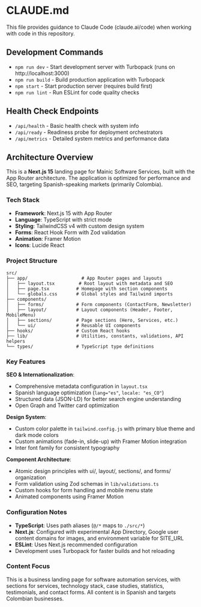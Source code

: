 # CLAUDE.md

This file provides guidance to Claude Code (claude.ai/code) when working with code in this repository.

## Development Commands

- `npm run dev` - Start development server with Turbopack (runs on http://localhost:3000)
- `npm run build` - Build production application with Turbopack
- `npm start` - Start production server (requires build first)
- `npm run lint` - Run ESLint for code quality checks

## Health Check Endpoints

- `/api/health` - Basic health check with system info
- `/api/ready` - Readiness probe for deployment orchestrators
- `/api/metrics` - Detailed system metrics and performance data

## Architecture Overview

This is a **Next.js 15** landing page for Mainic Software Services, built with the App Router architecture. The application is optimized for performance and SEO, targeting Spanish-speaking markets (primarily Colombia).

### Tech Stack
- **Framework**: Next.js 15 with App Router
- **Language**: TypeScript with strict mode
- **Styling**: TailwindCSS v4 with custom design system
- **Forms**: React Hook Form with Zod validation
- **Animation**: Framer Motion
- **Icons**: Lucide React

### Project Structure

```
src/
├── app/                    # App Router pages and layouts
│   ├── layout.tsx         # Root layout with metadata and SEO
│   ├── page.tsx          # Homepage with section components
│   └── globals.css       # Global styles and Tailwind imports
├── components/
│   ├── forms/            # Form components (ContactForm, Newsletter)
│   ├── layout/           # Layout components (Header, Footer, MobileMenu)
│   ├── sections/         # Page sections (Hero, Services, etc.)
│   └── ui/               # Reusable UI components
├── hooks/                # Custom React hooks
├── lib/                  # Utilities, constants, validations, API helpers
└── types/                # TypeScript type definitions
```

### Key Features

**SEO & Internationalization**:
- Comprehensive metadata configuration in `layout.tsx`
- Spanish language optimization (`lang="es"`, `locale: "es_CO"`)
- Structured data (JSON-LD) for better search engine understanding
- Open Graph and Twitter card optimization

**Design System**:
- Custom color palette in `tailwind.config.js` with primary blue theme and dark mode colors
- Custom animations (fade-in, slide-up) with Framer Motion integration
- Inter font family for consistent typography

**Component Architecture**:
- Atomic design principles with ui/, layout/, sections/, and forms/ organization
- Form validation using Zod schemas in `lib/validations.ts`
- Custom hooks for form handling and mobile menu state
- Animated components using Framer Motion

### Configuration Notes

- **TypeScript**: Uses path aliases (`@/*` maps to `./src/*`)
- **Next.js**: Configured with experimental App Directory, Google user content domains for images, and environment variable for SITE_URL
- **ESLint**: Uses Next.js recommended configuration
- Development uses Turbopack for faster builds and hot reloading

### Content Focus
This is a business landing page for software automation services, with sections for services, technology stack, case studies, statistics, testimonials, and contact forms. All content is in Spanish and targets Colombian businesses.